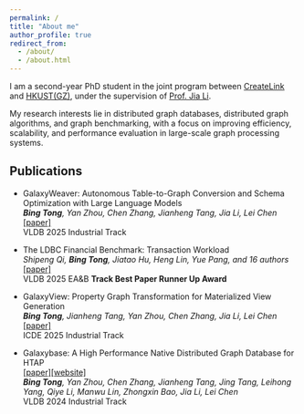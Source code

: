 ```yaml
---
permalink: /
title: "About me"
author_profile: true
redirect_from: 
  - /about/
  - /about.html
---
```


I am a second-year PhD student in the joint program between [CreateLink](https://www.galaxybase.com/) and [HKUST(GZ)](https://www.hkust-gz.edu.cn/), under the supervision of [Prof. Jia Li](https://sites.google.com/view/lijia).

My research interests lie in distributed graph databases, distributed graph algorithms, and graph benchmarking, with a focus on improving efficiency, scalability, and performance evaluation in large-scale graph processing systems.

## Publications
- GalaxyWeaver: Autonomous Table-to-Graph Conversion and Schema Optimization with Large Language Models <br>
  ***Bing Tong**, Yan Zhou, Chen Zhang, Jianheng Tang, Jia Li, Lei Chen* <br>
  [[paper]](https://www.vldb.org/pvldb/vol18/p5100-tong.pdf)<br>
  VLDB 2025 Industrial Track

- The LDBC Financial Benchmark: Transaction Workload <br>
  *Shipeng Qi, **Bing Tong**, Jiatao Hu, Heng Lin, Yue Pang, and 16 authors* <br>
  [[paper]](https://www.vldb.org/pvldb/vol18/p3007-qi.pdf)<br>
  VLDB 2025 EA&B **Track Best Paper Runner Up Award**
  
- GalaxyView: Property Graph Transformation for Materialized View Generation <br>
  ***Bing Tong**, Jianheng Tang, Yan Zhou, Chen Zhang, Jia Li, Lei Chen* <br>
  [[paper]](https://www.computer.org/csdl/proceedings-article/icde/2025/360300e470/26FZCE2FhN6)<br>
  ICDE 2025 Industrial Track

- Galaxybase: A High Performance Native Distributed Graph Database for HTAP <br>
  [[paper]](https://vldb.org/pvldb/volumes/17/paper/Galaxybase%3A%20A%20High%20Performance%20Native%20Distributed%20Graph%20Database%20for%20HTAP)[[website]](https://www.galaxybase.com/)<br>
  ***Bing Tong**, Yan Zhou, Chen Zhang, Jianheng Tang, Jing Tang, Leihong Yang, Qiye Li, Manwu Lin, Zhongxin Bao, Jia Li, Lei Chen* <br>
  VLDB 2024 Industrial Track
